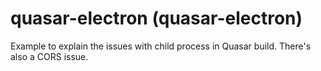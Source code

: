 # quasar-electron (quasar-electron)

Example to explain the issues with child process in Quasar build. There's also a CORS issue. 